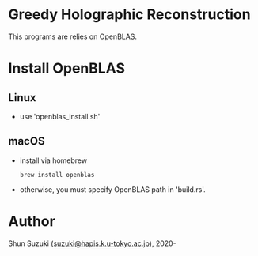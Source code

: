 # Greedy Holographic Reconstruction

This programs are relies on OpenBLAS.

# Install OpenBLAS

## Linux

* use 'openblas_install.sh'

## macOS

* install via homebrew
    ```
    brew install openblas
    ```

* otherwise, you must specify OpenBLAS path in 'build.rs'.

# Author

Shun Suzuki (suzuki@hapis.k.u-tokyo.ac.jp), 2020-
